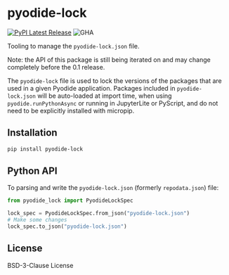 # pyodide-lock

[![PyPI Latest Release](https://img.shields.io/pypi/v/pyodide-lock.svg)](https://pypi.org/project/pyodide-lock/)
![GHA](https://github.com/pyodide/pyodide-lock/actions/workflows/main.yml/badge.svg)

Tooling to manage the `pyodide-lock.json` file.

Note: the API of this package is still being iterated on and may change completely
before the 0.1 release.

The `pyodide-lock` file is used to lock the versions of the packages that are
used in a given Pyodide application. Packages included in `pyodide-lock.json`
will be auto-loaded at import time, when using `pyodide.runPythonAsync` or
running in JupyterLite or PyScript, and do not need to be explicitly installed
with micropip.

## Installation

```bash
pip install pyodide-lock
```

## Python API

To parsing and write the `pyodide-lock.json` (formerly `repodata.json`) file:
```py
from pyodide_lock import PyodideLockSpec

lock_spec = PyodideLockSpec.from_json("pyodide-lock.json")
# Make some changes
lock_spec.to_json("pyodide-lock.json")
```

## License

BSD-3-Clause License
